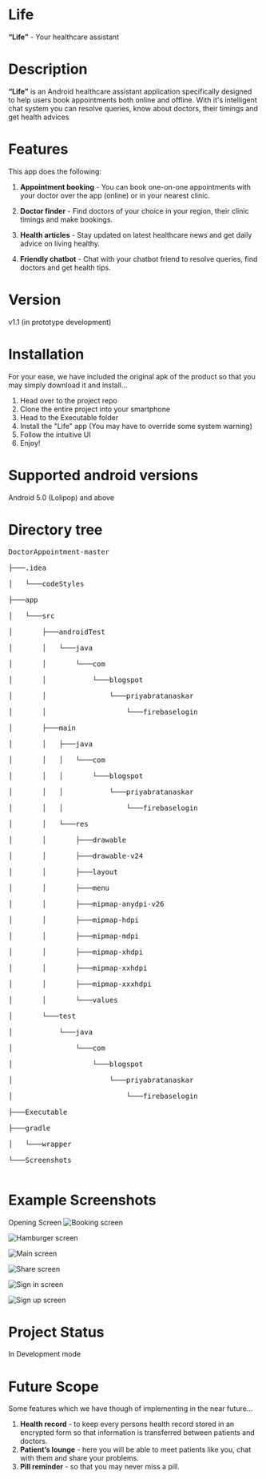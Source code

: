 ﻿# Life

**“Life”** - Your healthcare assistant

# Description

**“Life”** is an Android healthcare assistant application specifically designed to help users book appointments both online and offline. With it's intelligent chat system you can resolve queries, know about doctors, their timings and get health advices

# Features

This app does the following:

1. **Appointment booking** - You can book one-on-one appointments with your doctor over the app (online) or in your nearest clinic.

2. **Doctor finder** - Find doctors of your choice in your region, their clinic timings and make bookings.


3. **Health articles** - Stay updated on latest healthcare news and get daily advice on living healthy.
4. **Friendly chatbot** - Chat with your chatbot friend to resolve queries, find doctors and get health tips.

# Version

v1.1 (in prototype development)

# Installation

For your ease, we have included the original apk of the product so that you may simply download it and install...

1. Head over to the project repo
2. Clone the entire project into your smartphone
3. Head to the Executable folder
4. Install the "Life" app (You may have to override some system warning)
5. Follow the intuitive UI
6. Enjoy!

# Supported android versions

Android 5.0 (Lolipop) and above

# Directory tree

<pre>
DoctorAppointment-master</br>
├───.idea</br>
│   └───codeStyles</br>
├───app</br>
│   └───src</br>
│       ├───androidTest</br>
│       │   └───java</br>
│       │       └───com</br>
│       │           └───blogspot</br>
│       │               └───priyabratanaskar</br>
│       │                   └───firebaselogin</br>
│       ├───main</br>
│       │   ├───java</br>
│       │   │   └───com</br>
│       │   │       └───blogspot</br>
│       │   │           └───priyabratanaskar</br>
│       │   │               └───firebaselogin</br>
│       │   └───res</br>
│       │       ├───drawable</br>
│       │       ├───drawable-v24</br>
│       │       ├───layout</br>
│       │       ├───menu</br>
│       │       ├───mipmap-anydpi-v26</br>
│       │       ├───mipmap-hdpi</br>
│       │       ├───mipmap-mdpi</br>
│       │       ├───mipmap-xhdpi</br>
│       │       ├───mipmap-xxhdpi</br>
│       │       ├───mipmap-xxxhdpi</br>
│       │       └───values</br>
│       └───test</br>
│           └───java</br>
│               └───com</br>
│                   └───blogspot</br>
│                       └───priyabratanaskar</br>
│                           └───firebaselogin</br>
├───Executable</br>
├───gradle</br>
│   └───wrapper</br>
└───Screenshots</br>
</pre>


# Example Screenshots

Opening Screen
![Booking screen](https://github.com/Nawaz2000/CISHack-UITBU/blob/main/Qwerty/DoctorAppointment-master/Screenshots/Booking%20screen.jpeg)

![Hamburger screen](https://github.com/Nawaz2000/CISHack-UITBU/blob/main/Qwerty/DoctorAppointment-master/Screenshots/Hamburger%20screen.jpeg)

![Main screen](https://github.com/Nawaz2000/CISHack-UITBU/blob/main/Qwerty/DoctorAppointment-master/Screenshots/Main%20screen.jpeg)

![Share screen](https://github.com/Nawaz2000/CISHack-UITBU/blob/main/Qwerty/DoctorAppointment-master/Screenshots/Share%20screen.jpeg)

![Sign in screen](https://github.com/Nawaz2000/CISHack-UITBU/blob/main/Qwerty/DoctorAppointment-master/Screenshots/Sign%20in%20screen.jpeg)

![Sign up screen](https://github.com/Nawaz2000/CISHack-UITBU/blob/main/Qwerty/DoctorAppointment-master/Screenshots/Signuo.jpeg)

# Project Status

In Development mode

# Future Scope

Some features which we have though of implementing in the near future...

1. **Health record** - to keep every persons health record stored in an encrypted form so that information is transferred between patients and doctors.
2. **Patient’s lounge** - here you will be able to meet patients like you, chat with them and share your problems.
3. **Pill reminder** - so that you may never miss a pill.
